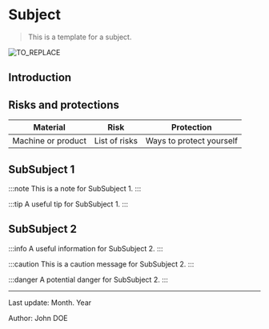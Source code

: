# Subject

> This is a template for a subject.

![TO_REPLACE](./readme-1.png)

## Introduction

## Risks and protections

| Material           | Risk          | Protection               |
| ------------------ | ------------- | ------------------------ |
| Machine or product | List of risks | Ways to protect yourself |

## SubSubject 1

:::note
This is a note for SubSubject 1.
:::

:::tip
A useful tip for SubSubject 1.
:::

## SubSubject 2

:::info
A useful information for SubSubject 2.
:::

:::caution
This is a caution message for SubSubject 2.
:::

:::danger
A potential danger for SubSubject 2.
:::

---

Last update: Month. Year

Author: John DOE
